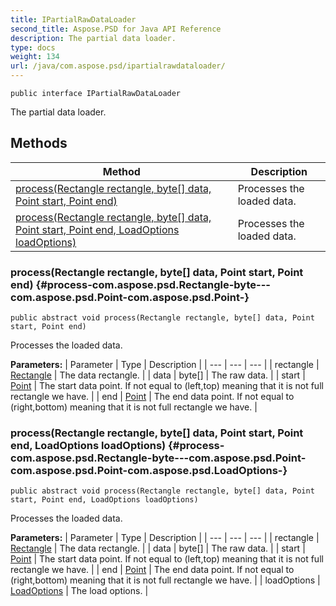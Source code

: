 ```yaml
---
title: IPartialRawDataLoader
second_title: Aspose.PSD for Java API Reference
description: The partial data loader.
type: docs
weight: 134
url: /java/com.aspose.psd/ipartialrawdataloader/
---
```

```
public interface IPartialRawDataLoader
```

The partial data loader.
## Methods

| Method | Description |
| --- | --- |
| [process(Rectangle rectangle, byte[] data, Point start, Point end)](#process-com.aspose.psd.Rectangle-byte---com.aspose.psd.Point-com.aspose.psd.Point-) | Processes the loaded data. |
| [process(Rectangle rectangle, byte[] data, Point start, Point end, LoadOptions loadOptions)](#process-com.aspose.psd.Rectangle-byte---com.aspose.psd.Point-com.aspose.psd.Point-com.aspose.psd.LoadOptions-) | Processes the loaded data. |
### process(Rectangle rectangle, byte[] data, Point start, Point end) {#process-com.aspose.psd.Rectangle-byte---com.aspose.psd.Point-com.aspose.psd.Point-}
```
public abstract void process(Rectangle rectangle, byte[] data, Point start, Point end)
```


Processes the loaded data.

**Parameters:**
| Parameter | Type | Description |
| --- | --- | --- |
| rectangle | [Rectangle](../../com.aspose.psd/rectangle) | The data rectangle. |
| data | byte[] | The raw data. |
| start | [Point](../../com.aspose.psd/point) | The start data point. If not equal to (left,top) meaning that it is not full rectangle we have. |
| end | [Point](../../com.aspose.psd/point) | The end data point. If not equal to (right,bottom) meaning that it is not full rectangle we have. |

### process(Rectangle rectangle, byte[] data, Point start, Point end, LoadOptions loadOptions) {#process-com.aspose.psd.Rectangle-byte---com.aspose.psd.Point-com.aspose.psd.Point-com.aspose.psd.LoadOptions-}
```
public abstract void process(Rectangle rectangle, byte[] data, Point start, Point end, LoadOptions loadOptions)
```


Processes the loaded data.

**Parameters:**
| Parameter | Type | Description |
| --- | --- | --- |
| rectangle | [Rectangle](../../com.aspose.psd/rectangle) | The data rectangle. |
| data | byte[] | The raw data. |
| start | [Point](../../com.aspose.psd/point) | The start data point. If not equal to (left,top) meaning that it is not full rectangle we have. |
| end | [Point](../../com.aspose.psd/point) | The end data point. If not equal to (right,bottom) meaning that it is not full rectangle we have. |
| loadOptions | [LoadOptions](../../com.aspose.psd/loadoptions) | The load options. |

